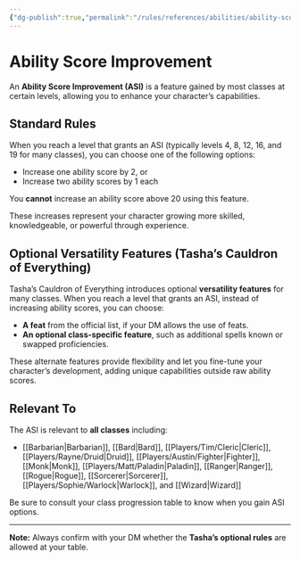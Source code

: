 ```yaml
---
{"dg-publish":true,"permalink":"/rules/references/abilities/ability-score-improvement/"}
---
```



# Ability Score Improvement

An **Ability Score Improvement (ASI)** is a feature gained by most classes at certain levels, allowing you to enhance your character’s capabilities.

## Standard Rules

When you reach a level that grants an ASI (typically levels 4, 8, 12, 16, and 19 for many classes), you can choose one of the following options:

- Increase one ability score by 2, or
- Increase two ability scores by 1 each

You **cannot** increase an ability score above 20 using this feature.

These increases represent your character growing more skilled, knowledgeable, or powerful through experience.

## Optional Versatility Features (Tasha’s Cauldron of Everything)

Tasha’s Cauldron of Everything introduces optional **versatility features** for many classes. When you reach a level that grants an ASI, instead of increasing ability scores, you can choose:

- **A feat** from the official list, if your DM allows the use of feats.
- **An optional class-specific feature**, such as additional spells known or swapped proficiencies.

These alternate features provide flexibility and let you fine-tune your character’s development, adding unique capabilities outside raw ability scores.

## Relevant To

The ASI is relevant to **all classes** including:
- [[Barbarian\|Barbarian]], [[Bard\|Bard]], [[Players/Tim/Cleric\|Cleric]], [[Players/Rayne/Druid\|Druid]], [[Players/Austin/Fighter\|Fighter]], [[Monk\|Monk]], [[Players/Matt/Paladin\|Paladin]], [[Ranger\|Ranger]], [[Rogue\|Rogue]], [[Sorcerer\|Sorcerer]], [[Players/Sophie/Warlock\|Warlock]], and [[Wizard\|Wizard]]

Be sure to consult your class progression table to know when you gain ASI options.

---

**Note:** Always confirm with your DM whether the **Tasha’s optional rules** are allowed at your table.
